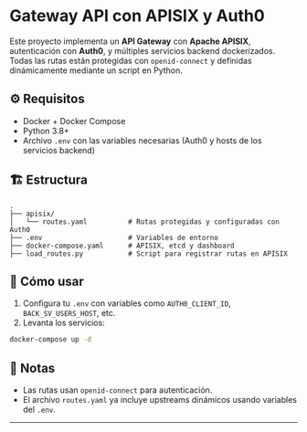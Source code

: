 # Gateway API con APISIX y Auth0

Este proyecto implementa un **API Gateway** con **Apache APISIX**, autenticación con **Auth0**, y múltiples servicios backend dockerizados. Todas las rutas están protegidas con `openid-connect` y definidas dinámicamente mediante un script en Python.

## ⚙️ Requisitos

- Docker + Docker Compose  
- Python 3.8+  
- Archivo `.env` con las variables necesarias (Auth0 y hosts de los servicios backend)

## 🏗️ Estructura

```
.
├── apisix/
│   └── routes.yaml          # Rutas protegidas y configuradas con Auth0
├── .env                     # Variables de entorno
├── docker-compose.yaml      # APISIX, etcd y dashboard
├── load_routes.py           # Script para registrar rutas en APISIX
```

## 🚀 Cómo usar

1. Configura tu `.env` con variables como `AUTH0_CLIENT_ID`, `BACK_SV_USERS_HOST`, etc.
2. Levanta los servicios:

```bash
docker-compose up -d
```


## 📌 Notas

- Las rutas usan `openid-connect` para autenticación.
- El archivo `routes.yaml` ya incluye upstreams dinámicos usando variables del `.env`.

---


